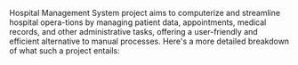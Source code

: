 Hospital Management System project aims to computerize and streamline hospital opera-tions by managing patient data, appointments, medical records, and other administrative tasks, offering a user-friendly and efficient alternative to manual processes. Here's a more detailed breakdown of what such a project entails:
